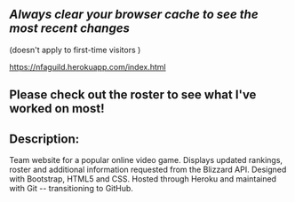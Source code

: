 
## *Always clear your browser cache to see the most recent changes* 
(doesn't apply to first-time visitors )

https://nfaguild.herokuapp.com/index.html

## **Please check out the roster to see what I've worked on most!**

## Description:
  Team website for a popular online video game. 
  Displays updated rankings, roster and additional information requested from the Blizzard API. 
  Designed with Bootstrap, HTML5 and CSS. 
  Hosted through Heroku and maintained with Git -- transitioning to GitHub.
  
  
